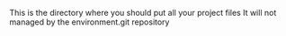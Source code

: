 This is the directory where you should put all your project files
It will not managed by the environment.git repository

